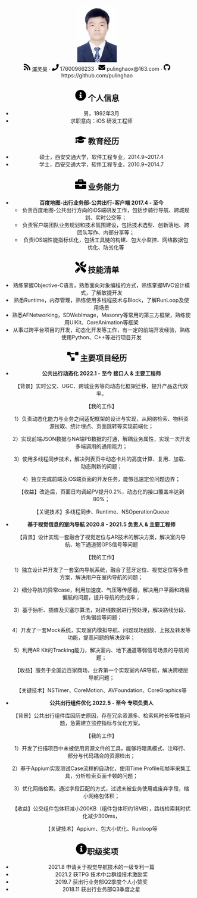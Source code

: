 <center>
  <div>
    <img src="assets/DSC_3902_meitu.jpg" alt="DSC_3902_meitu" style="zoom: 15%;" />
    <div>
      <img src="assets/rss-solid.svg" width="18px">
      <span>浦灵昊</span>
       ·
     <span>
         <img src="assets/phone-solid.svg" width="18px">
         17600966233
     </span>
     ·
     <span>
         <img src="assets/envelope-solid.svg" width="18px">
         pulinghaox@163.com
     </span>
      ·
      <img src="assets/github-brands.svg" width="18px">
      <span>https://github.com/pulinghao</span>
 </div>




 ## <img src="assets/info-circle-solid.svg" width="30px"> 个人信息 

 - 男，1992年3月
 - 求职意向：iOS 研发工程师

## <img src="assets/graduation-cap-solid.svg" width="30px"> 教育经历

- 硕士，西安交通大学，软件工程专业，2014.9~2017.4
- 学士，西安交通大学，软件工程专业，2010.9~2014.7

## <img src="assets/briefcase-solid.svg" width="30px"> 业务能力

- **百度地图-出行业务部-公共出行-客户端      2017.4 - 至今**
   - 负责百度地图-公共出行方向的iOS端研发工作，包括步骑行导航、跨城规划、实时公交等；
   - 负责客户端团队业务规划和技术氛围建设，包括技术选型、创新落地、跨团队写作、内部分享等；
   - 负责iOS端性能指标优化，包括工具链的构建、包大小监控、网络数据包优化、防劣化等


## <img src="assets/tools-solid.svg" width="30px"> 技能清单

- 熟练掌握Objective-C语言，熟悉面向对象编程的方式，熟练掌握MVC设计模式，了解敏捷开发
- 熟悉Runtime，内存管理，熟练使用多线程技术与Block，了解RunLoop及使用场景
- 熟悉AFNetworking，SDWebImage，Masonry等常用的第三方框架，熟练使用UIKit、CoreAnimation等框架
- 从事过跨平台项目的开发，动态化开发等工作，有一定的前端开发经验，熟练使用Python、C++等进行项目开发

## <img src="assets/project-diagram-solid.svg" width="30px"> 主要项目经历

- **公共出行动态化                                       2022.1 - 至今                                                      接口人 & 主要工程师**

  【背景】实时公交、UGC、跨城业务等向动态化框架迁移，提升产品迭代效率。

  【我的工作】

  1）负责动态化能力与业务之间适配框架的设计与实现，从网络检索、物料资源拉取、统计埋点、页面跳转等实现前端化；

  2）实现前端JSON数据与NA端PB数据的打通，解耦业务属性，实现一次开发多端调用的通用能力；

  3）使用多线程同步技术，解决列表页中动态卡片的高度计算、复用、加载、动态刷新的问题；

  4）独立完成前端及iOS端页面的开发任务，能够迅速定位问题边界；

  【收益】改造后，页面日均调起PV提升0.2%，动态化的接口覆盖率达到80%；

  【关键技术】多线程同步、Runtime、NSOperationQueue

- **基于视觉信息的室内导航                      2020.8 - 2021.5                                                    负责人 & 主要工程师**

  【背景】设计实现一套融合了视觉定位与AR技术的解决方案，解决室内导航、地下通道弱GPS信号等问题

  【我的工作】

  1）独立设计并开发了一套室内导航系统，融合了蓝牙定位、视觉定位等多套方案，解决用户在室内导航的问题；

  2）细分导航的异常case，利用加速度、气压等传感器，解决用户平面和跨层偏航的问题，提升导航的完成率；

  3）基于抽析、插值及⻉塞尔算法，对路线数据进行预处理，解决路线分段、折角锯齿等问题；

  4）开发了一套Mock系统，实现室内模拟导航、问题现场回放、上报及转发等功能，提高问题的解决效率；

  5）利用AR Kit的Tracking能力，解决室内、地下通道等弱信号场景的导航问题；

  【收益】服务于全国近百家商场，业界第一个实现室内AR导航，解决跨楼层导航问题；

  【关键技术】NSTimer、CoreMotion、AVFoundation、CoreGraphics等

- **公共出行组件优化                             2022.5 - 至今                                                                          专项负责人**

  【背景】公共出行组件库因历史原因，存在冗余资源多、检索耗时长等性能问题，急需建立监控指标与优化方案。

  【我的工作】

  1）开发了扫描项目中未被使用资源文件的工具，能够将暗黑模式、注释行、部分与代码耦合的资源检出；

  2）基于Appium实现测试Case流程的自动化，使用Time Profile和帧率采集工具，分析检索页面卡顿的问题；
  
  3）优化网络检索。通过字段匹配的方式，过滤未被业务使用或废弃字段，缩小网络包体积；
  
  【收益】公交组件包体积减小200KB（组件包体积约18MB），路线检索耗时优化减少300ms，
  
  【关键技术】Appium、包大小优化、Runloop等

##  <img src="assets/info-circle-solid.svg" width="30px">职级奖项

- 2021.8 申请关于视觉导航技术的一级专利一篇
- 2021.2 获TPG 技术中台群组技术激励奖
- 2019.7 获出行业务部Q2季度个人小赞奖
- 2018.11 获出行业务部Q3季度之星

